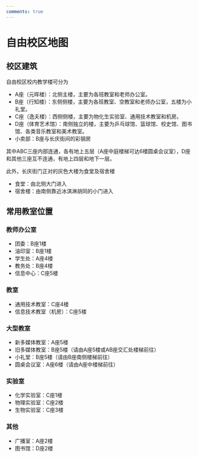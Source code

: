 ```yaml
---
comments: true
---
```


# 自由校区地图

## 校区建筑

自由校区校内教学楼可分为

- A座（元晖楼）：北侧主楼，主要为各班教室和老师办公室。
- B座（行知楼）：东侧侧楼，主要为各班教室、空教室和老师办公室，五楼为小礼堂。
- C座（逸夫楼）：西侧侧楼，主要为物化生实验室、通用技术教室和机房。
- D座（体育艺术馆）：南侧独立的楼，主要为乒乓球馆、篮球馆、校史馆、图书馆、各类音乐教室和美术教室。
- 小卖部：B座与长庆街间的彩钢房

其中ABC三座内部连通，各有地上五层（A座中庭楼梯可达6楼圆桌会议室），D座和其他三座互不连通，有地上四层和地下一层。

此外，长庆街门正对的灰色大楼为食堂及宿舍楼

- 食堂：由北侧大门进入
- 宿舍楼：由南侧靠近冰淇淋胡同的小门进入

## 常用教室位置

### 教师办公室

- 团委：B座1楼
- 油印室：B座1楼
- 学生处：A座4楼
- 教务处：B座4楼
- 信息中心：C座5楼

### 教室

- 通用技术教室：C座4楼
- 信息技术教室（机房）：C座5楼

### 大型教室

- 新多媒体教室：A座5楼
- 旧多媒体教室：B座5楼（请由A座5楼或AB座交汇处楼梯前往）
- 小礼堂：B座5楼（请由B座南侧楼梯前往）
- 圆桌会议室：A座6楼（请由A座中楼梯前往）

### 实验室

- 化学实验室：C座1楼
- 物理实验室：C座2楼
- 生物实验室：C座3楼

### 其他

- 广播室：A座2楼
- 图书馆：D座2楼

